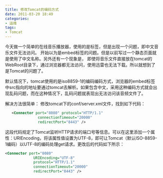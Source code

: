 ```yaml
---
title: 修改Tomcat的编码方式
date: 2011-03-20 18:49
categories: 
- 运维
tags: 
- Tomcat
---
```


今天做一个简单的在线音乐播放器，使用的是<embed>标签，但是出现一个问题，即中文音乐文件无法访问。 
开始以为是embed标签的问题。但是以前写过一个静态页面就是使用了中文名称。另外还有一个现象是， 
即使将音乐文件直接放在tomcat的WebRoot目录下，通过浏览器都无法访问，使用迅雷也无法下载。所以就想到了是Tomcat的问题了。 

默认情况下，tomcat使用的是iso8859-1的编码编码方式，浏览器的embed标签中src指向的地址要通过tomcat去解析。如果包含中文，采用这种编码方式就会出现乱码问题，而在这种情况下，乱码问题就表现出无法访问该音频文件了。 

解决方法很简单： 
修改tomcat下的conf/server.xml文件，找到如下代码：    
```xml
   <Connector port="8080" protocol="HTTP/1.1" 
               connectionTimeout="20000" 
               redirectPort="8443" /> 
```
   
这段代码规定了Tomcat监听HTTP请求的端口号等信息。可以在这里添加一个属性：URIEncoding，将该属性值设置为UTF-8，即可让Tomcat（默认ISO-8859-1编码）以UTF-8的编码处理get请求。更改后的代码如下所示： 

```xml
<Connector port="8080" 
             URIEncoding="UTF-8" 
             protocol="HTTP/1.1" 
             connectionTimeout="20000" 
             redirectPort="8443" />
```